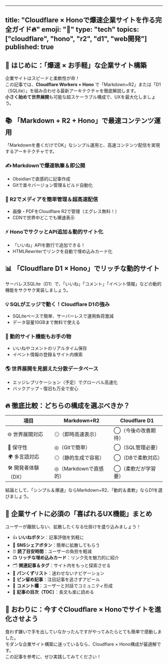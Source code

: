 
---
title: "Cloudflare × Honoで爆速企業サイトを作る完全ガイド🔥"
emoji: "🚀"
type: "tech"
topics: ["cloudflare", "hono", "r2", "d1", "web開発"]
published: true
---

## 🚀 はじめに：「爆速 × お手軽」な企業サイト構築

企業サイトはスピードと柔軟性が命！  
この記事では、**Cloudflare Workers + Hono** で「Markdown+R2」または「D1（SQLite）」を組み合わせる最新アーキテクチャを徹底解説します。  
**小さく始めて世界展開**も可能な超スケーラブル構成で、UXを最大化しましょう。

## 📚 「Markdown + R2 + Hono」で最速コンテンツ運用

「Markdownを書くだけでOK」なシンプル運用と、高速コンテンツ配信を実現するアーキテクチャです。

### ✍️ Markdownで爆速執筆＆即公開
- Obsidianで直感的に記事作成
- Gitで楽々バージョン管理＆ビルド自動化

### 📸 R2でメディアを簡単管理＆超高速配信
- 画像・PDFをCloudflare R2で管理（エグレス無料！）
- CDNで世界中どこでも爆速表示

### ⚡️ HonoでサクッとAPI追加＆動的サイト化
- 「いいね」APIを数行で追加できる！
- HTMLRewriterでリンクを自動で埋め込みカード化

## 📊 「Cloudflare D1 × Hono」でリッチな動的サイト

サーバレスSQLite（D1）で、「いいね」「コメント」「イベント情報」などの動的機能をサクサク実装しましょう。

### 💡 SQLがエッジで動く！Cloudflare D1の強み
- SQLiteベースで簡単、サーバーレスで運用負荷激減
- データ容量10GBまで無料で使える

### 💬 動的サイト機能もお手の物
- いいねやコメントのリアルタイム保存
- イベント情報の登録＆サイト内検索

### 🌎 世界展開を見据えた分散データベース
- エッジレプリケーション（予定）でグローバル高速化
- バックアップ・復旧も万全で安心

## 🔥 徹底比較：どちらの構成を選ぶべきか？

| 項目 | Markdown+R2 | Cloudflare D1 |
|------|-------------|---------------|
| 🌐 世界展開対応 | ◎（即時高速表示） | ◯（今後の改善期待） |
| 🔧 保守性 | ◎（Gitで簡単） | ◯（SQL管理必要） |
| 🌍 多言語対応 | ◎（静的生成で容易） | ◯（DBで柔軟対応） |
| 🛠️ 開発者体験（DX） | ◎（Markdownで直感的） | ◯（柔軟だが学習要） |

結論として、「シンプル＆爆速」ならMarkdown+R2、「動的＆柔軟」ならD1を選びましょう。

## 🎁 企業サイトに必須の「喜ばれるUX機能」まとめ

ユーザーが離脱しない、拡散したくなる仕掛けを盛り込みましょう！

- 👍 **いいねボタン**：記事評価を気軽に
- 🔗 **SNSシェアボタン**：簡単に拡散してもらう
- ⏰ **読了目安時間**：ユーザーの負担を軽減
- 📺 **リッチな埋め込みカード**：リンク先を魅力的に紹介
- 🗂️ **関連記事＆タグ**：サイト内をもっと探索させる
- 🍞 **パンくずリスト**：迷わせないナビゲーション
- 📌 **ピン留め記事**：注目記事を逃さずアピール
- 💬 **コメント欄**：ユーザーと対話でコミュニティ形成
- 📑 **記事の目次（TOC）**：長文も楽に読める

## 🚩 おわりに：今すぐCloudflare × Honoでサイトを進化させよう

食わず嫌いで手を出していなかったんですがやってみたらとても簡単で感動しました。  
モダンな企業サイト構築に迷っているなら、Cloudflare × Hono構成が最適解です。  
この記事を参考に、ぜひ実践してみてください！
